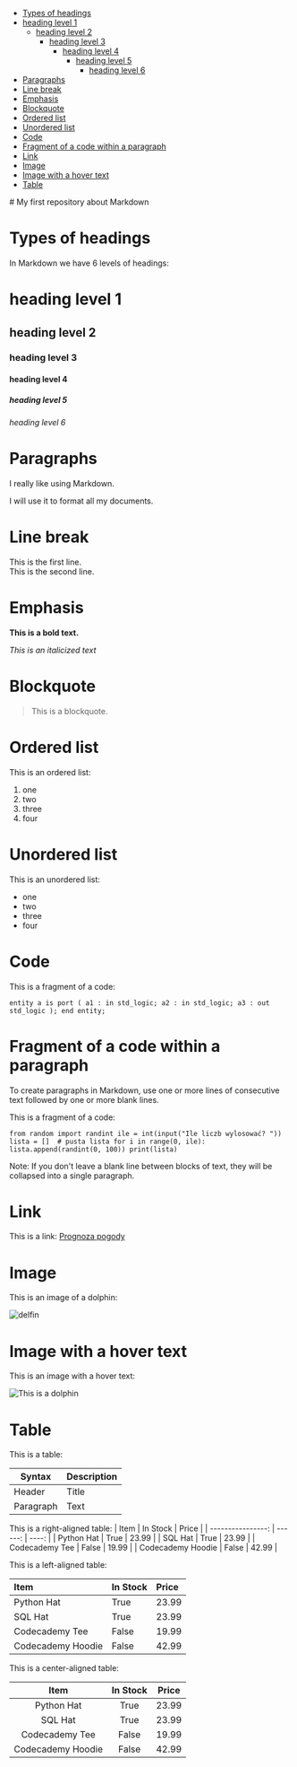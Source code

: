 
- [Types of headings](#types-of-headings)
- [heading level 1](#heading-level-1)
  - [heading level 2](#heading-level-2)
    - [heading level 3](#heading-level-3)
      - [heading level 4](#heading-level-4)
        - [heading level 5](#heading-level-5)
          - [heading level 6](#heading-level-6)
- [Paragraphs](#paragraphs)
- [Line break](#line-break)
- [Emphasis](#emphasis)
- [Blockquote](#blockquote)
- [Ordered list](#ordered-list)
- [Unordered list](#unordered-list)
- [Code](#code)
- [Fragment of a code within a paragraph](#fragment-of-a-code-within-a-paragraph)
- [Link](#link)
- [Image](#image)
- [Image with a hover text](#image-with-a-hover-text)
- [Table](#table)


<!-- omit in toc --> # My first repository about Markdown 


 
# Types of headings


In Markdown we have 6 levels of headings:
# heading level 1
## heading level 2
### heading level 3
#### heading level 4
##### heading level 5
###### heading level 6

# Paragraphs
I really like using Markdown.

I will use it to format all my documents.

# Line break

This is the first line.  
This is the second line.

# Emphasis

**This is a bold text.**

*This is an italicized text*

# Blockquote

> This is a blockquote.

# Ordered list

This is an ordered list:
1. one 
2. two
3. three
4. four

# Unordered list

This is an unordered list:
- one 
- two
- three
- four

# Code

This is a fragment of a code:

`entity a is
  port (
    a1 : in std_logic;
    a2 : in std_logic;
    a3 : out std_logic
  );
end entity;`

# Fragment of a code within a paragraph

To create paragraphs in Markdown, use one or more lines of consecutive text followed by one or more blank lines.
 
 This is a fragment of a code:

`from random import randint
ile = int(input("Ile liczb wylosować? "))
lista = []  # pusta lista
for i in range(0, ile):
    lista.append(randint(0, 100))
print(lista) `

 Note: If you don't leave a blank line between blocks of text, they will be collapsed into a single paragraph.

# Link

This is a link: [Prognoza pogody](https://www.meteo.pl)


# Image

This is an image of a dolphin:

![delfin](delfin.png)

# Image with a hover text

This is an image with a hover text:

![This is a dolphin](delfin.png "This is a dolphin") 

# Table

This is a table:

| Syntax | Description |
| ----------- | ----------- |
| Header | Title |
| Paragraph | Text |


This is a right-aligned table:
| Item              | In Stock | Price |
| ----------------: | ------:  | ----: |
| Python Hat        |   True   | 23.99 |
| SQL Hat           |   True   | 23.99 |
| Codecademy Tee    |  False   | 19.99 |
| Codecademy Hoodie |  False   | 42.99 |


This is a left-aligned table:

| Item              | In Stock | Price |
| :---------------- | :------  | :---- |
| Python Hat        |   True   | 23.99 |
| SQL Hat           |   True   | 23.99 |
| Codecademy Tee    |  False   | 19.99 |
| Codecademy Hoodie |  False   | 42.99 |



This is a center-aligned table:

| Item              | In Stock | Price |
| :----------------:| :------: | :----:|
| Python Hat        |   True   | 23.99 |
| SQL Hat           |   True   | 23.99 |
| Codecademy Tee    |  False   | 19.99 |
| Codecademy Hoodie |  False   | 42.99 |




